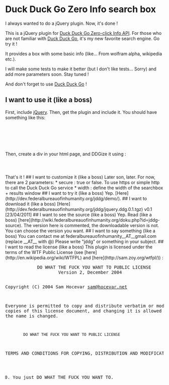 # Duck Duck Go Zero Info search box
I always wanted to do a jQuery plugin. Now, it's done !

This is a jQuery plugin for [Duck Duck Go Zero-click Info API](https://duckduckgo.com/api.html).
For those who are not familiar with [Duck Duck Go](https://duckduckgo.com/), it's my new favorite search engine. Go try it !

It provides a box with some basic info (like... From wolfram alpha, wikipedia etc.).

I will make some tests to make it better (but I don't like tests... Sorry) and add more parameters soon.
Stay tuned !

And don't forget to use [Duck Duck Go](https://duckduckgo.com/) !
## I want to use it (like a boss)
First, include [jQuery](http://jquery.com/).
Then, get the plugin and include it.
You should have something like this:
<code javascript>
<script type='text/javascript' src='/path/to/jquery.min.js'></script>
<script type='text/javascript' src='/path/to/jquery.ddg.min.js'></script>
</code>

Then, create a div in your html page, and DDGize it using :
<code javascript>
<script type='text/javascript'>
  $(function() {
    $('#search-ddg').ddg({secure:true});
  });
</script>
</code>
That's it !
## I want to customize it (like a boss)
Later son, later.
For now, there are 2 parameters:
  * secure : true or false. To use https or simple http to call the Duck Duck Go service
  * width : define the width of the searchbox + results window
## I want to try it (like a boss)
Yep. [Here](http://dev.federalbureauofinhumanity.org/jddg/demo/).
## I want to download it (like a boss)
[Here](http://dev.federalbureauofinhumanity.org/jddg/jquery.ddg.0.1.tgz) v0.1 [23/04/2011]
## I want to see the source (like a boss)
Yep. Read (like a boss) [here](http://wiki.federalbureauofinhumanity.org/doku.php?id=jddg-source).
The version here is commented, the downloadable version is not.
You can choose the version you want.
## I want to say something (like a boss)
You can contact me at federalbureauofinhumanity__AT__gmail.com
(replace __AT__ with @)
Please write "jddg" or something in your subject.
## I want to read the license (like a boss)
This plugin is licensed under the terms of the WTF Public License (see [here](http://en.wikipedia.org/wiki/WTFPL) and [here](http://sam.zoy.org/wtfpl/)) :
<pre>
            DO WHAT THE FUCK YOU WANT TO PUBLIC LICENSE 
                    Version 2, December 2004 

 Copyright (C) 2004 Sam Hocevar <sam@hocevar.net> 

 Everyone is permitted to copy and distribute verbatim or modified 
 copies of this license document, and changing it is allowed as long 
 as the name is changed. 

            DO WHAT THE FUCK YOU WANT TO PUBLIC LICENSE 
   TERMS AND CONDITIONS FOR COPYING, DISTRIBUTION AND MODIFICATION 

  0. You just DO WHAT THE FUCK YOU WANT TO. 
</pre>